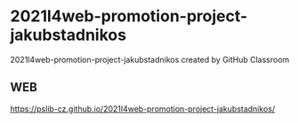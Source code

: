 # 2021l4web-promotion-project-jakubstadnikos
2021l4web-promotion-project-jakubstadnikos created by GitHub Classroom

## WEB
https://pslib-cz.github.io/2021l4web-promotion-project-jakubstadnikos/

